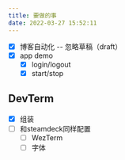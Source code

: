 ```yaml
---
title: 要做的事
date: 2022-03-27 15:52:11
---
```

- [x] 博客自动化 -- 忽略草稿（draft）
- [x] app demo
  - [x] login/logout
  - [x] start/stop
## DevTerm
  - [x] 组装
  - [ ] 和steamdeck同样配置
	  - [ ] WezTerm
	  - [ ] 字体
